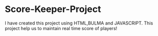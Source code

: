 # Score-Keeper-Project
I have created this project using HTML,BULMA and JAVASCRIPT. This  project help us to maintain real time score of players!
